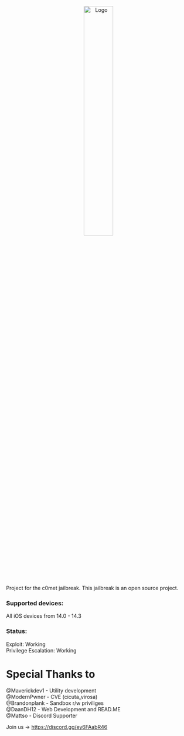 <center>
  <a href="#"><img src="https://i.imgur.com/WlcHi3M.png" alt="Logo" width="40%"></a>
</center>

Project for the c0met jailbreak. 
This jailbreak is an open source project.

### Supported devices:

All iOS devices from 14.0 - 14.3

### Status:

Exploit: Working <br />
Privilege Escalation: Working <br />


# Special Thanks to
@Maverickdev1 - Utility development<br />
@ModernPwner - CVE (cicuta_virosa)<br />
@Brandonplank - Sandbox r/w priviliges <br />
@DaanDH12 - Web Development and READ.ME <br />
@Mattso - Discord Supporter 

Join us -> https://discord.gg/ey6FAabR46

